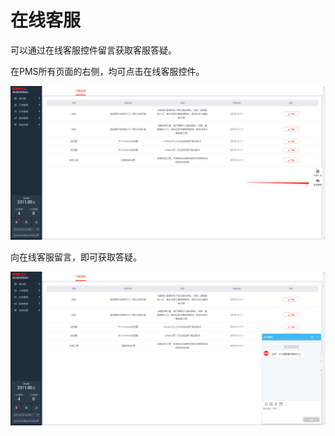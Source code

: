 # 在线客服

可以通过在线客服控件留言获取客服答疑。

在PMS所有页面的右侧，均可点击在线客服控件。

![&#x70B9;&#x51FB;&#x5728;&#x7EBF;&#x5BA2;&#x670D;](../../.gitbook/assets/image%20%28170%29.png)

  
向在线客服留言，即可获取答疑。

![&#x5728;&#x7EBF;&#x5BA2;&#x670D;&#x7B54;&#x7591;](../../.gitbook/assets/image%20%28147%29.png)

